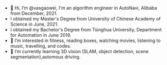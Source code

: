 - 👋 Hi, I’m @vasgaowei, I'm an algorithm engineer in AutoNavi, Alibaba from December, 2021.
- I obtained my Master's Degree from University of Chinese Academy of Science in June, 2021.
- I obtained my Bachelor's Degree from Tsinghua University, Department for Automation in June 2018.
- 👀 I’m interested in fitness, reading boxes, watching movies, listening to music, travelling, and codes.
- 🌱 I’m currently learning 3D vision (SLAM, object detection, scene segmentation),automous driving. 
<!---
- 💞️ I’m looking to collaborate on ...
- 📫 How to reach me ...
--->

<!---
vasgaowei/vasgaowei is a ✨ special ✨ repository because its `README.md` (this file) appears on your GitHub profile.
You can click the Preview link to take a look at your changes.
--->
